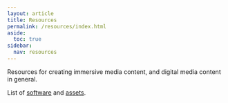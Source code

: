 ```yaml
---
layout: article
title: Resources
permalink: /resources/index.html
aside:
  toc: true
sidebar:
  nav: resources
---
```


Resources for creating immersive media content, and digital media content in general.

List of [software](software.md) and [assets](assets.md).